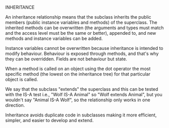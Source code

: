INHERITANCE

An inheritance relationship means that the subclass inherits the public members (public instance variables and methods) of the superclass. The inherited methods can be overwritten (the arguments and types must match and the access level must be the same or better), appended to, and new methods and instance variables can be added.

Instance variables cannot be overwritten because inheritance is intended to modify behaviour. Behaviour is exposed through methods, and that's why they can be overridden. Fields are not behaviour but state.

When a method is called on an object using the dot operator the most specific method (the lowest on the inheritance tree) for that particular object is called.

We say that the subclass "extends" the superclass and this can be tested with the IS-A test i.e., "Wolf IS-A Animal" so "Wolf extends Animal", but you wouldn't say "Animal IS-A Wolf", so the relationship only works in one direction.

Inheritance avoids duplicate code in subclasses making it more efficient, simpler, and easier to develop and extend.
